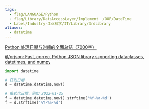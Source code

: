 ```yaml
---
tags:
  - flag/LANGUAGE/Python
  - flag/Library/DataAccessLayer/Implement__/OOP/DateTime
  - Label/Industry-工业科学/IT/Library/3rdLibrary
aliases:
  - datetime
---
```


[Python 处理日期与时间的全面总结（7000字）](https://mp.weixin.qq.com/s/bbLnj0vlzgJ_pKrmTmwjHA)

[ijl/orjson: Fast, correct Python JSON library supporting dataclasses, datetimes, and numpy](https://github.com/ijl/orjson)


```python
import datetime

# 获取日期
d = datetime.datetime.now()

# 格式化日期，例如 2022-01-25
f = datetime.datetime.now().strftime('%Y-%m-%d')
f = d.strftime('%Y-%m-%d')

```
